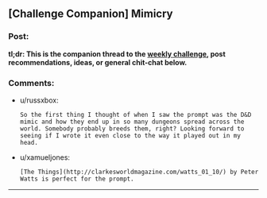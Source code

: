## [Challenge Companion] Mimicry

### Post:

**tl;dr: This is the companion thread to the [weekly challenge](https://www.reddit.com/r/rational/comments/7gio8u/biweekly_challenge_mimicry/), post recommendations, ideas, or general chit-chat below.**

### Comments:

- u/russxbox:
  ```
  So the first thing I thought of when I saw the prompt was the D&D mimic and how they end up in so many dungeons spread across the world. Somebody probably breeds them, right? Looking forward to seeing if I wrote it even close to the way it played out in my head.
  ```

- u/xamueljones:
  ```
  [The Things](http://clarkesworldmagazine.com/watts_01_10/) by Peter Watts is perfect for the prompt.
  ```

---

